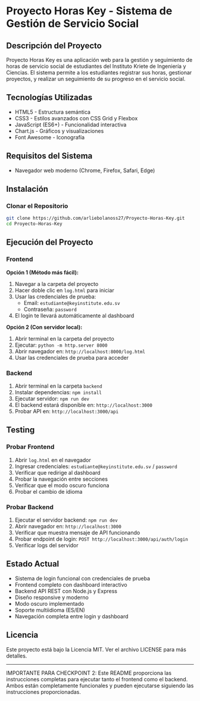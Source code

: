 # Proyecto Horas Key - Sistema de Gestión de Servicio Social

## Descripción del Proyecto

Proyecto Horas Key es una aplicación web para la gestión y seguimiento de horas de servicio social de estudiantes del Instituto Kriete de Ingeniería y Ciencias. El sistema permite a los estudiantes registrar sus horas, gestionar proyectos, y realizar un seguimiento de su progreso en el servicio social.

## Tecnologías Utilizadas

- HTML5 - Estructura semántica
- CSS3 - Estilos avanzados con CSS Grid y Flexbox
- JavaScript (ES6+) - Funcionalidad interactiva
- Chart.js - Gráficos y visualizaciones
- Font Awesome - Iconografía

## Requisitos del Sistema

- Navegador web moderno (Chrome, Firefox, Safari, Edge)

## Instalación

### Clonar el Repositorio

```bash
git clone https://github.com/arliebolanoss27/Proyecto-Horas-Key.git
cd Proyecto-Horas-Key
```

## Ejecución del Proyecto

### Frontend

**Opción 1 (Método más fácil):**
1. Navegar a la carpeta del proyecto
2. Hacer doble clic en `log.html` para iniciar
3. Usar las credenciales de prueba:
   - Email: `estudiante@keyinstitute.edu.sv`
   - Contraseña: `password`
4. El login te llevará automáticamente al dashboard

**Opción 2 (Con servidor local):**
1. Abrir terminal en la carpeta del proyecto
2. Ejecutar: `python -m http.server 8000`
3. Abrir navegador en: `http://localhost:8000/log.html`
4. Usar las credenciales de prueba para acceder

### Backend

1. Abrir terminal en la carpeta `backend`
2. Instalar dependencias: `npm install`
3. Ejecutar servidor: `npm run dev`
4. El backend estará disponible en: `http://localhost:3000`
5. Probar API en: `http://localhost:3000/api`

## Testing

### Probar Frontend
1. Abrir `log.html` en el navegador
2. Ingresar credenciales: `estudiante@keyinstitute.edu.sv` / `password`
3. Verificar que redirige al dashboard
4. Probar la navegación entre secciones
5. Verificar que el modo oscuro funciona
6. Probar el cambio de idioma

### Probar Backend
1. Ejecutar el servidor backend: `npm run dev`
2. Abrir navegador en: `http://localhost:3000`
3. Verificar que muestra mensaje de API funcionando
4. Probar endpoint de login: `POST http://localhost:3000/api/auth/login`
5. Verificar logs del servidor

## Estado Actual

- Sistema de login funcional con credenciales de prueba
- Frontend completo con dashboard interactivo
- Backend API REST con Node.js y Express
- Diseño responsive y moderno
- Modo oscuro implementado
- Soporte multiidioma (ES/EN)
- Navegación completa entre login y dashboard

## Licencia

Este proyecto está bajo la Licencia MIT. Ver el archivo LICENSE para más detalles.

---

IMPORTANTE PARA CHECKPOINT 2: Este README proporciona las instrucciones completas para ejecutar tanto el frontend como el backend. Ambos están completamente funcionales y pueden ejecutarse siguiendo las instrucciones proporcionadas.